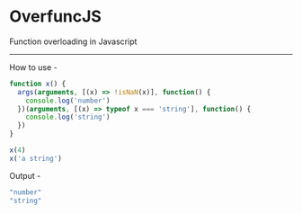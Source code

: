 # OverfuncJS
Function overloading in Javascript
<hr>
How to use -

```javascript
function x() {
  args(arguments, [(x) => !isNaN(x)], function() {
    console.log('number')
  })(arguments, [(x) => typeof x === 'string'], function() {
    console.log('string')
  })
}

x(4)
x('a string')
```

Output -

```javascript
"number"
"string"
```
